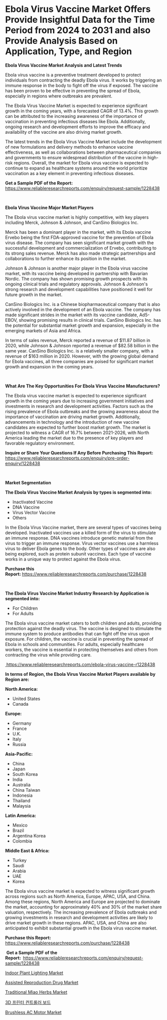 <p><h1>Ebola Virus Vaccine Market Offers Provide Insightful Data for the Time Period from 2024 to 2031 and also Provide Analysis Based on Application, Type, and Region</h1></p><p><strong>Ebola Virus Vaccine Market Analysis and Latest Trends</strong></p>
<p><p>Ebola virus vaccine is a preventive treatment developed to protect individuals from contracting the deadly Ebola virus. It works by triggering an immune response in the body to fight off the virus if exposed. The vaccine has been proven to be effective in preventing the spread of Ebola, especially in regions where outbreaks are prevalent.</p><p>The Ebola Virus Vaccine Market is expected to experience significant growth in the coming years, with a forecasted CAGR of 13.4%. This growth can be attributed to the increasing awareness of the importance of vaccination in preventing infectious diseases like Ebola. Additionally, ongoing research and development efforts to improve the efficacy and availability of the vaccine are also driving market growth.</p><p>The latest trends in the Ebola Virus Vaccine Market include the development of new formulations and delivery methods to enhance vaccine effectiveness, as well as collaborations between pharmaceutical companies and governments to ensure widespread distribution of the vaccine in high-risk regions. Overall, the market for Ebola virus vaccine is expected to continue to expand as healthcare systems around the world prioritize vaccination as a key element in preventing infectious diseases.</p></p>
<p><strong>Get a Sample PDF of the Report:&nbsp;</strong> <a href="https://www.reliableresearchreports.com/enquiry/request-sample/1228438">https://www.reliableresearchreports.com/enquiry/request-sample/1228438</a></p>
<p>&nbsp;</p>
<p><strong>Ebola Virus Vaccine Major Market Players</strong></p>
<p><p>The Ebola virus vaccine market is highly competitive, with key players including Merck, Johnson & Johnson, and CanSino Biologics Inc. </p><p>Merck has been a dominant player in the market, with its Ebola vaccine Ervebo being the first FDA-approved vaccine for the prevention of Ebola virus disease. The company has seen significant market growth with the successful development and commercialization of Ervebo, contributing to its strong sales revenue. Merck has also made strategic partnerships and collaborations to further enhance its position in the market.</p><p>Johnson & Johnson is another major player in the Ebola virus vaccine market, with its vaccine being developed in partnership with Bavarian Nordic. The company has shown promising growth prospects with its ongoing clinical trials and regulatory approvals. Johnson & Johnson's strong research and development capabilities have positioned it well for future growth in the market.</p><p>CanSino Biologics Inc. is a Chinese biopharmaceutical company that is also actively involved in the development of an Ebola vaccine. The company has made significant strides in the market with its vaccine candidate, Ad5-EBOV, showing promising results in clinical trials. CanSino Biologics Inc. has the potential for substantial market growth and expansion, especially in the emerging markets of Asia and Africa.</p><p>In terms of sales revenue, Merck reported a revenue of $11.87 billion in 2020, while Johnson & Johnson reported a revenue of $82.58 billion in the same year. CanSino Biologics Inc. is a relatively smaller company, with a revenue of $163 million in 2020. However, with the growing global demand for Ebola vaccines, all three companies are poised for significant market growth and expansion in the coming years.</p></p>
<p>&nbsp;</p>
<p><strong>What Are The Key Opportunities For Ebola Virus Vaccine Manufacturers?</strong></p>
<p><p>The Ebola virus vaccine market is expected to experience significant growth in the coming years due to increasing government initiatives and investments in research and development activities. Factors such as the rising prevalence of Ebola outbreaks and the growing awareness about the importance of vaccination are driving market growth. Additionally, advancements in technology and the introduction of new vaccine candidates are expected to further boost market growth. The market is projected to witness a CAGR of 16.7% between 2021-2026, with North America leading the market due to the presence of key players and favorable regulatory environment.</p></p>
<p><strong>Inquire or Share Your Questions If Any Before Purchasing This Report:</strong> <a href="https://www.reliableresearchreports.com/enquiry/pre-order-enquiry/1228438">https://www.reliableresearchreports.com/enquiry/pre-order-enquiry/1228438</a></p>
<p>&nbsp;</p>
<p><strong>Market Segmentation</strong></p>
<p><strong>The Ebola Virus Vaccine Market Analysis by types is segmented into:</strong></p>
<p><ul><li>Inactivated Vaccine</li><li>DNA Vaccine</li><li>Virus Vector Vaccine</li><li>Others</li></ul></p>
<p><p>In the Ebola Virus Vaccine market, there are several types of vaccines being developed. Inactivated vaccines use a killed form of the virus to stimulate an immune response. DNA vaccines introduce genetic material from the virus to trigger an immune response. Virus vector vaccines use a harmless virus to deliver Ebola genes to the body. Other types of vaccines are also being explored, such as protein subunit vaccines. Each type of vaccine works in a unique way to protect against the Ebola virus.</p></p>
<p><strong>Purchase this Report:&nbsp;</strong><a href="https://www.reliableresearchreports.com/purchase/1228438">https://www.reliableresearchreports.com/purchase/1228438</a></p>
<p>&nbsp;</p>
<p><strong>The Ebola Virus Vaccine Market Industry Research by Application is segmented into:</strong></p>
<p><ul><li>For Children</li><li>For Adults</li></ul></p>
<p><p>The Ebola virus vaccine market caters to both children and adults, providing protection against the deadly virus. The vaccine is designed to stimulate the immune system to produce antibodies that can fight off the virus upon exposure. For children, the vaccine is crucial in preventing the spread of Ebola in schools and communities. For adults, especially healthcare workers, the vaccine is essential in protecting themselves and others from contracting the virus while providing care.</p></p>
<p><a href="https://www.reliableresearchreports.com/ebola-virus-vaccine-r1228438">&nbsp;https://www.reliableresearchreports.com/ebola-virus-vaccine-r1228438</a></p>
<p><strong>In terms of Region, the Ebola Virus Vaccine Market Players available by Region are:</strong></p>
<p>
    <p> <strong> North America: </strong>
        <ul>
            <li>United States</li>
            <li>Canada</li>
        </ul>
        </p> 
    <p> <strong> Europe: </strong>
        <ul>
            <li>Germany</li>
            <li>France</li>
            <li>U.K.</li>
            <li>Italy</li>
            <li>Russia</li>
        </ul>
        </p> 
    <p> <strong> Asia-Pacific: </strong>
        <ul>
            <li>China</li>
            <li>Japan</li>
            <li>South Korea</li>
            <li>India</li>
            <li>Australia</li>
            <li>China Taiwan</li>
            <li>Indonesia</li>
            <li>Thailand</li>
            <li>Malaysia</li>
        </ul>
        </p> 
    <p> <strong> Latin America: </strong>
        <ul>
            <li>Mexico</li>
            <li>Brazil</li>
            <li>Argentina Korea</li>
            <li>Colombia</li>
        </ul>
        </p> 
    <p> <strong> Middle East & Africa: </strong>
        <ul>
            <li>Turkey</li>
            <li>Saudi</li>
            <li>Arabia</li>
            <li>UAE</li>
            <li>Korea</li>
        </ul>
    </p>
    </p>
<p><p>The Ebola virus vaccine market is expected to witness significant growth across regions such as North America, Europe, APAC, USA, and China. Among these regions, North America and Europe are projected to dominate the market, accounting for approximately 40% and 30% of the market share valuation, respectively. The increasing prevalence of Ebola outbreaks and growing investments in research and development activities are likely to drive market growth in these regions. APAC, USA, and China are also anticipated to exhibit substantial growth in the Ebola virus vaccine market.</p></p>
<p><strong>Purchase this Report: </strong><a href="https://www.reliableresearchreports.com/purchase/1228438">https://www.reliableresearchreports.com/purchase/1228438</a></p>
<p>&nbsp;<strong>Get a Sample PDF of the Report:&nbsp;&nbsp;</strong><a href="https://www.reliableresearchreports.com/enquiry/request-sample/1228438">https://www.reliableresearchreports.com/enquiry/request-sample/1228438</a></p>
<p><strong></strong></p>
<p><p><a href="https://www.linkedin.com/pulse/indoor-plant-lighting-market-share-size-trends-industry-analysis-qo1re?trackingId=%2BvZKm5xPQ62Bi5lltc4O2w%3D%3D">Indoor Plant Lighting Market</a></p><p><a href="https://github.com/lylyparadise/Market-Research-Report-List-4/blob/main/assisted-reproduction-drug-market.md">Assisted Reproduction Drug Market</a></p><p><a href="https://github.com/GroverBarry/Market-Research-Report-List-6/blob/main/traditional-miao-herbs-market.md">Traditional Miao Herbs Market</a></p><p><a href="https://medium.com/@percyhagernes9778/3d-%ED%94%84%EB%A6%B0%ED%84%B0-%EC%BB%A8%ED%8A%B8%EB%A1%A4%EB%9F%AC-%EB%B3%B4%EB%93%9C-%EC%8B%9C%EC%9E%A5%EC%97%90-%EB%8C%80%ED%95%9C-%ED%86%B5%EC%B0%B0-%EC%8B%9C%EC%9E%A5-%EC%B0%B8%EA%B0%80%EC%9E%90-%EC%8B%9C%EC%9E%A5-%EA%B7%9C%EB%AA%A8-%EC%A7%80%EB%A6%AC%EC%A0%81-%EC%A7%80%EC%97%AD-%EB%B0%8F-%EC%98%88%EC%B8%A1-2024-2031-2ff6a9d313c9">3D 프린터 컨트롤러 보드</a></p><p><a href="https://www.linkedin.com/pulse/brushless-ac-motor-industry-analysis-report-its-market-size-ga6re?trackingId=uzENwAyoQfGi1UX%2FMMAIdw%3D%3D">Brushless AC Motor Market</a></p></p>